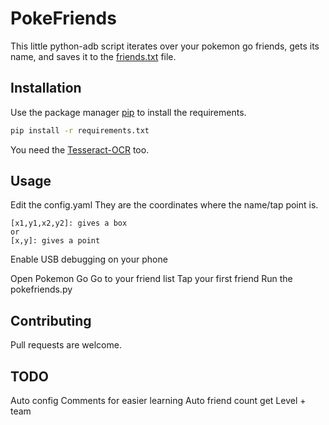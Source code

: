 # PokeFriends

This little python-adb script iterates over your pokemon go friends, gets its name, and saves it to the [friends.txt](https://github.com/davidfegyver/Pokefriends/blob/master/friends.txt) file.

## Installation

Use the package manager [pip](https://pip.pypa.io/en/stable/) to install the requirements.

```bash
pip install -r requirements.txt
```

You need the [Tesseract-OCR](https://tesseract-ocr.github.io/tessdoc/Downloads) too.


## Usage
Edit the config.yaml 
They are the coordinates where the name/tap point is. 
```
[x1,y1,x2,y2]: gives a box
or
[x,y]: gives a point
```

Enable USB debugging on your phone

Open Pokemon Go
Go to your friend list
Tap your first friend
Run the pokefriends.py



## Contributing
Pull requests are welcome.

## TODO

Auto config
Comments for easier learning
Auto friend count
get Level + team 
